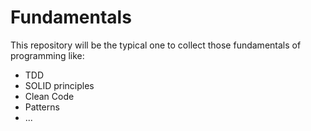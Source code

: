 # Fundamentals

This repository will be the typical one to collect those fundamentals of programming like:

  - TDD
  - SOLID principles
  - Clean Code 
  - Patterns
  - ...